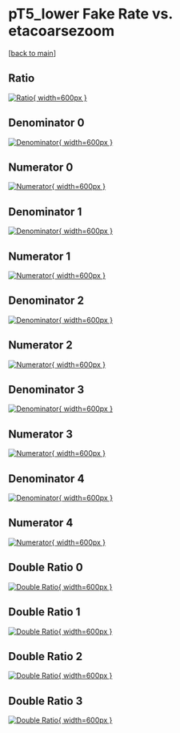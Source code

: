 # pT5_lower Fake Rate vs. etacoarsezoom

[[back to main](./)]



## Ratio

[![Ratio](../mtv/var/pT5_lower_fakerate_etacoarsezoom.png){ width=600px }](../mtv/var/pT5_lower_fakerate_etacoarsezoom.pdf)

## Denominator 0

[![Denominator](../mtv/den/pT5_lower_fakerate_etacoarsezoom_den0.png){ width=600px }](../mtv/den/pT5_lower_fakerate_etacoarsezoom_den0.pdf)

## Numerator 0

[![Numerator](../mtv/num/pT5_lower_fakerate_etacoarsezoom_num0.png){ width=600px }](../mtv/num/pT5_lower_fakerate_etacoarsezoom_num0.pdf)

## Denominator 1

[![Denominator](../mtv/den/pT5_lower_fakerate_etacoarsezoom_den1.png){ width=600px }](../mtv/den/pT5_lower_fakerate_etacoarsezoom_den1.pdf)

## Numerator 1

[![Numerator](../mtv/num/pT5_lower_fakerate_etacoarsezoom_num1.png){ width=600px }](../mtv/num/pT5_lower_fakerate_etacoarsezoom_num1.pdf)

## Denominator 2

[![Denominator](../mtv/den/pT5_lower_fakerate_etacoarsezoom_den2.png){ width=600px }](../mtv/den/pT5_lower_fakerate_etacoarsezoom_den2.pdf)

## Numerator 2

[![Numerator](../mtv/num/pT5_lower_fakerate_etacoarsezoom_num2.png){ width=600px }](../mtv/num/pT5_lower_fakerate_etacoarsezoom_num2.pdf)

## Denominator 3

[![Denominator](../mtv/den/pT5_lower_fakerate_etacoarsezoom_den3.png){ width=600px }](../mtv/den/pT5_lower_fakerate_etacoarsezoom_den3.pdf)

## Numerator 3

[![Numerator](../mtv/num/pT5_lower_fakerate_etacoarsezoom_num3.png){ width=600px }](../mtv/num/pT5_lower_fakerate_etacoarsezoom_num3.pdf)

## Denominator 4

[![Denominator](../mtv/den/pT5_lower_fakerate_etacoarsezoom_den4.png){ width=600px }](../mtv/den/pT5_lower_fakerate_etacoarsezoom_den4.pdf)

## Numerator 4

[![Numerator](../mtv/num/pT5_lower_fakerate_etacoarsezoom_num4.png){ width=600px }](../mtv/num/pT5_lower_fakerate_etacoarsezoom_num4.pdf)

## Double Ratio 0

[![Double Ratio](../mtv/ratio/pT5_lower_fakerate_etacoarsezoom_ratio0.png){ width=600px }](../mtv/ratio/pT5_lower_fakerate_etacoarsezoom_ratio0.pdf)

## Double Ratio 1

[![Double Ratio](../mtv/ratio/pT5_lower_fakerate_etacoarsezoom_ratio1.png){ width=600px }](../mtv/ratio/pT5_lower_fakerate_etacoarsezoom_ratio1.pdf)

## Double Ratio 2

[![Double Ratio](../mtv/ratio/pT5_lower_fakerate_etacoarsezoom_ratio2.png){ width=600px }](../mtv/ratio/pT5_lower_fakerate_etacoarsezoom_ratio2.pdf)

## Double Ratio 3

[![Double Ratio](../mtv/ratio/pT5_lower_fakerate_etacoarsezoom_ratio3.png){ width=600px }](../mtv/ratio/pT5_lower_fakerate_etacoarsezoom_ratio3.pdf)


